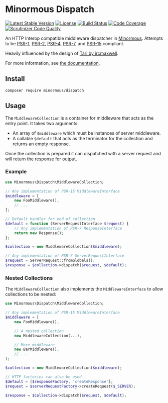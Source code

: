 Minormous Dispatch
==============

[![Latest Stable Version](https://img.shields.io/packagist/v/minormous/dispatch.svg)](https://packagist.org/packages/minormous/dispatch)
[![License](https://img.shields.io/packagist/l/minormous/dispatch.svg)](https://github.com/minormous/dispatch/blob/master/LICENSE)
[![Build Status](https://travis-ci.org/minormous/dispatch.svg)](https://travis-ci.org/minormous/dispatch)
[![Code Coverage](https://scrutinizer-ci.com/g/minormous/dispatch/badges/coverage.png?b=master)](https://scrutinizer-ci.com/g/minormous/dispatch/?branch=master)
[![Scrutinizer Code Quality](https://scrutinizer-ci.com/g/minormous/dispatch/badges/quality-score.png?b=master)](https://scrutinizer-ci.com/g/minormous/dispatch/?branch=master)

An HTTP Interop compatible middleware dispatcher in [Minormous](http://minormous.github.io/).
Attempts to be [PSR-1](http://www.php-fig.org/psr/psr-1/), [PSR-2](http://www.php-fig.org/psr/psr-2/),
[PSR-4](http://www.php-fig.org/psr/psr-4/), [PSR-7](http://www.php-fig.org/psr/psr-7/),
and [PSR-15](http://www.php-fig.org/psr/psr-15/) compliant.

Heavily influenced by the design of [Tari by ircmaxwell](https://github.com/ircmaxell/Tari-PHP).

For more information, see [the documentation](http://minormousframework.readthedocs.org/en/latest/dispatch).

## Install

```
composer require minormous/dispatch
```

## Usage

The `MiddlewareCollection` is a container for middleware that acts as the entry point.
It takes two arguments:

- An array of `$middleware` which must be instances of server middleware.
- A callable `$default` that acts as the terminator for the collection and returns
  an empty response.

Once the collection is prepared it can dispatched with a server request and will return
the response for output.

### Example

```php
use Minormous\Dispatch\MiddlewareCollection;

// Any implementation of PSR-15 MiddlewareInterface
$middleware = [
    new FooMiddleware(),
    // ...
];

// Default handler for end of collection
$default = function (ServerRequestInterface $request) {
    // Any implementation of PSR-7 ResponseInterface
    return new Response();
};

$collection = new MiddlewareCollection($middleware);

// Any implementation of PSR-7 ServerRequestInterface
$request = ServerRequest::fromGlobals();
$response = $collection->dispatch($request, $default);
```

### Nested Collections

The `MiddlewareCollection` also implements the `MiddlewareInterface` to allow
collections to be nested:

```php
use Minormous\Dispatch\MiddlewareCollection;

// Any implementation of PSR-15 MiddlewareInterface
$middleware = [
    new FooMiddleware(),

    // A nested collection
    new MiddlewareCollection(...),

    // More middleware
    new BarMiddleware(),
    // ...
];

$collection = new MiddlewareCollection($middleware);

// HTTP factories can also be used
$default = [$responseFactory, 'createResponse'];
$request = $serverRequestFactory->createRequest($_SERVER);

$response = $collection->dispatch($request, $default);
```
